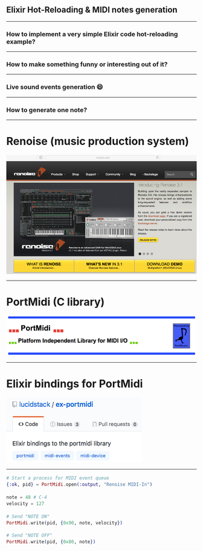 ## Elixir Hot-Reloading & MIDI notes generation

---

### How to implement a very simple Elixir code hot-reloading example?

---

### How to make something funny or interesting out of it?

--- 

### Live sound events generation :smile:

---

### How to generate one note?

---

# Renoise (music production system)

![inline](renoise.png)

---

# PortMidi (C library)

![inline](portmidi.png)

---

# Elixir bindings for PortMidi

![inline](ex-portmidi.png)

---

```elixir
# Start a process for MIDI event queue
{:ok, pid} = PortMidi.open(:output, "Renoise MIDI-In")

note = 48 # C-4
velocity = 127

# Send "NOTE ON"
PortMidi.write(pid, {0x90, note, velocity})

# Send "NOTE OFF"
PortMidi.write(pid, {0x80, note})
```
